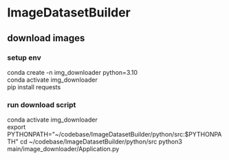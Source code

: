 # ImageDatasetBuilder

## download images
### setup env
conda create -n img_downloader python=3.10  
conda activate img_downloader  
pip install requests  

### run download script
conda activate img_downloader  
export PYTHONPATH="~/codebase/ImageDatasetBuilder/python/src:$PYTHONPATH"
cd ~/codebase/ImageDatasetBuilder/python/src
python3 main/image_downloader/Application.py
